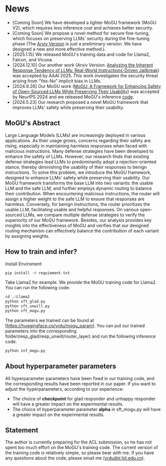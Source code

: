 # News
- [Coming Soon] We have developed a lighter MoGU framework (MoGU V2), which requires less inference cost and achieves better security.
- [Coming Soon] We propose a novel method for secure fine-tuning, which focuses on preserving LLMs' security during the fine-tuning phase (The [Arxiv Version](https://arxiv.org/abs/2410.04524) is just a preliminary version. We have designed a new and more effective method.).
- [2025.1.15] We released MoGU's training data and code for Llama2, Falcon, and Vicuna.
- [2024.12.10] Our another work (Arxiv Version: [Analyzing the Inherent Response Tendency of LLMs: Real-World Instructions-Driven Jailbreak](https://arxiv.org/abs/2312.04127)) was accepted by AAAI 2025. This work investigates the security threat arising from “Yes-No” implicit bias in LLMs.
- [2024.9.26] Our MoGU work ([MoGU: A Framework for Enhancing Safety of Open-Sourced LLMs While Preserving Their Usability](https://openreview.net/pdf?id=SrFbgIjb53)) was accepted by NeurIPS 2024 and we released MoGU's inference [code](https://huggingface.co/yrdu).
- [2024.5.23] Our research proposed a novel MoGU framework that improves LLMs' safety while preserving their usability.

## MoGU's Abstract 
Large Language Models (LLMs) are increasingly deployed in various applications. As their usage grows, concerns regarding their safety are rising, especially in maintaining harmless responses when faced with malicious instructions. 
Many defense strategies have been developed to enhance the safety of LLMs. However, our research finds that existing defense strategies lead LLMs to predominantly adopt a rejection-oriented stance, thereby diminishing the usability of their responses to benign instructions. To solve this problem, we introduce the MoGU framework, designed to enhance LLMs' safety while preserving their usability. Our MoGU framework transforms the base LLM into two variants: the usable LLM and the safe LLM, and further employs dynamic routing to balance their contribution. When encountering malicious instructions, the router will assign a higher weight to the safe LLM to ensure that responses are harmless. Conversely, for benign instructions, the router prioritizes the usable LLM, facilitating usable and helpful responses. On various open-sourced LLMs, we compare multiple defense strategies to verify the superiority of our MoGU framework. Besides, our analysis provides key insights into the effectiveness of MoGU and verifies that our designed routing mechanism can effectively balance the contribution of each variant by assigning weights. 

## How to train and infer?
Install Enviroment
```python
pip install -r requiement.txt
```
Take Llama2 for example.
We provide the MoGU training code for Llama2. You can run the following code.
```python
cd ./Llama2
python sft_glad.py
python sft_unwill.py
python sft_mogu.py
```
The parameters we trained can be found at [https://huggingface.co/yrdu/mogu_param]. You can put our trained parameters into the corresponding folder(resp_glad/resp_unwill/router_layer) and run the following inference code.
```python
python inf_mogu.py
```

## About hyperparameter parameters
All hyperparameter parameters have been fixed in our training code, and the corresponding results have been reported in our paper.
If you want to adjust the hyperparameters, according to our experience:
- The choice of **checkpoint** for glad responder and unhappy responder will have a greater impact on the experimental results.
- The choice of hyperparameter parameter **alpha** in sft_mogu.py will have a greater impact on the experimental results.


## Statement
The author is currently preparing for the ACL submission, so he has not spent too much effort on the MoGU's training code. The current version of the training code is relatively simple, so please bear with me. If you have any questions about the code, please email me (yrdu@ir.hit.edu.cn).

